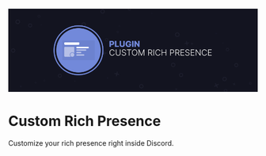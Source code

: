 ![banner](assets/banner.png)

# Custom Rich Presence
Customize your rich presence right inside Discord.
